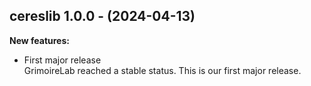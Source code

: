 ## cereslib 1.0.0 - (2024-04-13)

**New features:**

 * First major release\
   GrimoireLab reached a stable status. This is our first major release.


